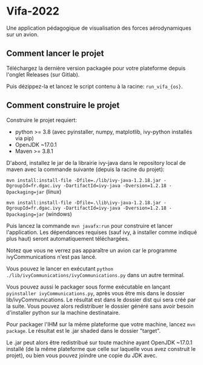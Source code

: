# Vifa-2022

Une application pédagogique de visualisation des forces aérodynamiques sur un avion.

## Comment lancer le projet

Téléchargez la dernière version packagée pour votre plateforme depuis l'onglet Releases (sur Gitlab).

Puis dézippez-la et lancez le script contenu à la racine: ```run_vifa_{os}```.

## Comment construire le projet

Construire le projet requiert:
- python >= 3.8 (avec pyinstaller, numpy, matplotlib, ivy-python installés via pip)
- OpenJDK ~17.0.1
- Maven >= 3.8.1

D'abord, installez le jar de la librairie ivy-java dans le repository local de maven avec la commande suivante
(depuis la racine du projet):

```mvn install:install-file -Dfile=./lib/ivy-java-1.2.18.jar -DgroupId=fr.dgac.ivy -DartifactId=ivy-java -Dversion=1.2.18 -Dpackaging=jar``` (linux)

```mvn install:install-file -Dfile=.\lib\ivy-java-1.2.18.jar -DgroupId=fr.dgac.ivy -DartifactId=ivy-java -Dversion=1.2.18 -Dpackaging=jar``` (windows)

Puis lancez la commande ```mvn javafx:run``` pour construire et lancer l'application. Les dépendances requises
(sauf ivy, à installer comme indiqué plus haut) seront automatiquement téléchargées.

Notez que vous ne verrez pas apparaître un avion car le programme ivyCommunications n'est pas lancé.

Vous pouvez le lancer en exécutant ```python ./lib/ivyCommunications/ivyCommunications.py``` dans un autre terminal.

Vous pouvez aussi le packager sous forme exécutable en lançant ```pyinstaller ivyCommunications.py```,
après vous être mis dans le dossier lib/ivyCommunications.
Le résultat est dans le dossier dist qui sera créé par la suite.
Vous pouvez alors redistribuer le dossier généré sans avoir besoin d'installer python sur la machine destinataire.

Pour packager l'IHM sur la même plateforme que votre machine, lancez ```mvn package```.
Le résultat est le .jar shaded dans le dossier "target".

Le .jar peut alors être redistribué sur toute machine ayant OpenJDK ~17.0.1 installé
(de la même plateforme que celle sur laquelle vous avez construit le projet),
ou bien vous pouvez joindre une copie du JDK avec.
